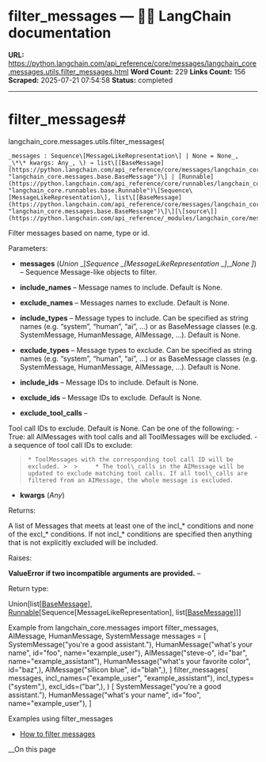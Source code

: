 # filter_messages — 🦜🔗 LangChain  documentation

**URL:** https://python.langchain.com/api_reference/core/messages/langchain_core.messages.utils.filter_messages.html
**Word Count:** 229
**Links Count:** 156
**Scraped:** 2025-07-21 07:54:58
**Status:** completed

---

# filter\_messages\#

langchain\_core.messages.utils.filter\_messages\(

    _messages : Sequence\[MessageLikeRepresentation\] | None = None_,     _\*\* kwargs: Any_, \) → list\[[BaseMessage](https://python.langchain.com/api_reference/core/messages/langchain_core.messages.base.BaseMessage.html#langchain_core.messages.base.BaseMessage "langchain_core.messages.base.BaseMessage")\] | [Runnable](https://python.langchain.com/api_reference/core/runnables/langchain_core.runnables.base.Runnable.html#langchain_core.runnables.base.Runnable "langchain_core.runnables.base.Runnable")\[Sequence\[MessageLikeRepresentation\], list\[[BaseMessage](https://python.langchain.com/api_reference/core/messages/langchain_core.messages.base.BaseMessage.html#langchain_core.messages.base.BaseMessage "langchain_core.messages.base.BaseMessage")\]\][\[source\]](https://python.langchain.com/api_reference/_modules/langchain_core/messages/utils.html#filter_messages)\#     

Filter messages based on name, type or id.

Parameters:     

  * **messages** \(_Union_ _\[__Sequence_ _\[__MessageLikeRepresentation_ _\]__,__None_ _\]_\) – Sequence Message-like objects to filter.

  * **include\_names** – Message names to include. Default is None.

  * **exclude\_names** – Messages names to exclude. Default is None.

  * **include\_types** – Message types to include. Can be specified as string names \(e.g. “system”, “human”, “ai”, …\) or as BaseMessage classes \(e.g. SystemMessage, HumanMessage, AIMessage, …\). Default is None.

  * **exclude\_types** – Message types to exclude. Can be specified as string names \(e.g. “system”, “human”, “ai”, …\) or as BaseMessage classes \(e.g. SystemMessage, HumanMessage, AIMessage, …\). Default is None.

  * **include\_ids** – Message IDs to include. Default is None.

  * **exclude\_ids** – Message IDs to exclude. Default is None.

  * **exclude\_tool\_calls** – 

Tool call IDs to exclude. Default is None. Can be one of the following: \- True: all AIMessages with tool calls and all ToolMessages will be excluded. \- a sequence of tool call IDs to exclude:

>     * ToolMessages with the corresponding tool call ID will be excluded. >  >     * The tool\_calls in the AIMessage will be updated to exclude matching tool calls. If all tool\_calls are filtered from an AIMessage, the whole message is excluded.

  * **kwargs** \(_Any_\)

Returns:     

A list of Messages that meets at least one of the incl\_\* conditions and none of the excl\_\* conditions. If not incl\_\* conditions are specified then anything that is not explicitly excluded will be included.

Raises:     

**ValueError if two incompatible arguments are provided.** – 

Return type:     

Union\[list\[[BaseMessage](https://python.langchain.com/api_reference/core/messages/langchain_core.messages.base.BaseMessage.html#langchain_core.messages.base.BaseMessage "langchain_core.messages.base.BaseMessage")\], [Runnable](https://python.langchain.com/api_reference/core/runnables/langchain_core.runnables.base.Runnable.html#langchain_core.runnables.base.Runnable "langchain_core.runnables.base.Runnable")\[Sequence\[MessageLikeRepresentation\], list\[[BaseMessage](https://python.langchain.com/api_reference/core/messages/langchain_core.messages.base.BaseMessage.html#langchain_core.messages.base.BaseMessage "langchain_core.messages.base.BaseMessage")\]\]\]

Example               from langchain_core.messages import filter_messages, AIMessage, HumanMessage, SystemMessage          messages = [         SystemMessage("you're a good assistant."),         HumanMessage("what's your name", id="foo", name="example_user"),         AIMessage("steve-o", id="bar", name="example_assistant"),         HumanMessage("what's your favorite color", id="baz",),         AIMessage("silicon blue", id="blah",),     ]          filter_messages(         messages,         incl_names=("example_user", "example_assistant"),         incl_types=("system",),         excl_ids=("bar",),     )                    [         SystemMessage("you're a good assistant."),         HumanMessage("what's your name", id="foo", name="example_user"),     ]     

Examples using filter\_messages

  * [How to filter messages](https://python.langchain.com/docs/how_to/filter_messages/)

__On this page